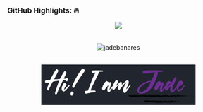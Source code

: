 
### GitHub Highlights: :fire:
<div align="center">
  <a href="https://commits.top/philippines_public.html" target="_blank">
      <img src="https://github-readme-streak-stats.herokuapp.com/?user=jade-banares&theme=buefy-dark&hide_border=true&date_format=M%20j%5B%2C%20Y%5D" />
  </a>
</div>
<br>
<p align="center"> <img src="https://komarev.com/ghpvc/?username=jade-banares&label=Profile%20views&color=0e75b6&style=flat" alt="jadebanares" /> </p>
<br>
<div align="center">
  <a href="#" target="_blank">
     <img src="HsdjdhclawIDU.png" width="350" />
  </a>
</div>
